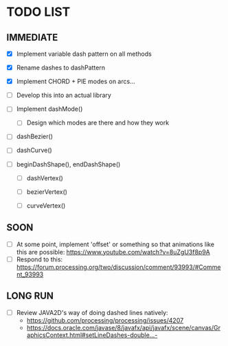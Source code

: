 # TODO LIST

## IMMEDIATE
- [x] Implement variable dash pattern on all methods
- [x] Rename dashes to dashPattern
- [x] Implement CHORD + PIE modes on arcs...

- [ ] Develop this into an actual library

- [ ] Implement dashMode()
    - [ ] Design which modes are there and how they work  

- [ ] dashBezier()
- [ ] dashCurve()
- [ ] beginDashShape(), endDashShape()
    - [ ] dashVertex()
    - [ ] bezierVertex()
    - [ ] curveVertex()


## SOON
- [ ] At some point, implement 'offset' or something so that animations like this are possible: https://www.youtube.com/watch?v=8uZgU3f8p9A
- [ ] Respond to this: https://forum.processing.org/two/discussion/comment/93993/#Comment_93993

## LONG RUN
- [ ] Review JAVA2D's way of doing dashed lines natively: 
    * https://github.com/processing/processing/issues/4207
    * https://docs.oracle.com/javase/8/javafx/api/javafx/scene/canvas/GraphicsContext.html#setLineDashes-double...-

